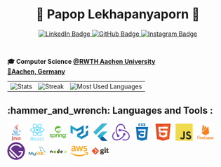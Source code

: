 <h1 align="center">
  👾 Papop Lekhapanyaporn 👾
</h1>
<div id="badge" align="center">
  <a href="https://www.linkedin.com/in/papop-lekhapanyaporn-2386b5229/">
    <img src="https://img.shields.io/badge/LinkedIn-blue?style=for-the-badge&logo=linkedin&logoColor=white" alt="LinkedIn Badge"/>
  </a>
  <a href="/">
    <img src="https://img.shields.io/badge/GitHub-black?style=for-the-badge&logo=github&logoColor=white" alt="GitHub Badge"/>
  </a>
  <a href="https://www.instagram.com/__pop.p/">
    <img src="https://img.shields.io/badge/Instagram-red?style=for-the-badge&logo=instagram&logoColor=white" alt="Instagram Badge"/>
  </a>
</div>
<div>
<p align="center"><img src="https://komarev.com/ghpvc/?username=Retaehc-pop&style=flat-square&color=blue" alt=""/></p>
  <strong>🎓 Computer Science <a href="https://www.rwth-aachen.de/">@RWTH Aachen University</a></strong>
  <br/>
  <strong><a href="https://goo.gl/maps/5fuVseabJviv3J3r8">📍Aachen, Germany</a></strong>
  <br/>
  
</div>
<table>
  <tr>
    <td><img src="https://github-readme-stats.vercel.app/api?username=Retaehc-pop&show_icons=true&locale=en&theme=city_lights&hide_border=true" alt="Stats" /></td>
    <td><img src="https://streak-stats.demolab.com?user=Retaehc-pop&theme=city-lights&hide_border=true&date_format=j%2Fn%5B%2FY%5D" alt="Streak" /></td>
  <!---</tr>
  <tr>
    <td><img src="https://raw.githubusercontent.com/Retaehc-pop/github-stats/master/generated/overview.svg#gh-dark-mode-only"></td>-->
    <td><img src="https://github-readme-stats.vercel.app/api/top-langs?username=Retaehc-pop&show_icons=true&locale=en&layout=compact&theme=city_lights&hide_border=true" alt="Most Used Languages" /></td>
  </tr>
</table>

<h2> :hammer_and_wrench: Languages and Tools :</h2>
<div>
  <img src="https://github.com/devicons/devicon/blob/master/icons/java/java-original-wordmark.svg" title="Java" alt="Java" width="40" height="40"/>&nbsp;
    <img src="https://github.com/devicons/devicon/blob/master/icons/react/react-original-wordmark.svg" title="React" alt="React" width="40" height="40"/>&nbsp;
    <img src="https://github.com/devicons/devicon/blob/master/icons/spring/spring-original-wordmark.svg" title="Spring" alt="Spring" width="40" height="40"/>&nbsp;
    <img src="https://github.com/devicons/devicon/blob/master/icons/materialui/materialui-original.svg" title="Material UI" alt="Material UI" width="40" height="40"/>&nbsp;
    <img src="https://github.com/devicons/devicon/blob/master/icons/flutter/flutter-original.svg" title="Flutter" alt="Flutter" width="40" height="40"/>&nbsp;
    <img src="https://github.com/devicons/devicon/blob/master/icons/redux/redux-original.svg" title="Redux" alt="Redux " width="40" height="40"/>&nbsp;
    <img src="https://github.com/devicons/devicon/blob/master/icons/css3/css3-plain-wordmark.svg"  title="CSS3" alt="CSS" width="40" height="40"/>&nbsp;
    <img src="https://github.com/devicons/devicon/blob/master/icons/html5/html5-original.svg" title="HTML5" alt="HTML" width="40" height="40"/>&nbsp;
    <img src="https://github.com/devicons/devicon/blob/master/icons/javascript/javascript-original.svg" title="JavaScript" alt="JavaScript" width="40" height="40"/>&nbsp;
    <img src="https://github.com/devicons/devicon/blob/master/icons/firebase/firebase-plain-wordmark.svg" title="Firebase" alt="Firebase" width="40" height="40"/>&nbsp;
    <img src="https://github.com/devicons/devicon/blob/master/icons/gatsby/gatsby-original.svg" title="Gatsby"  alt="Gatsby" width="40" height="40"/>&nbsp;
    <img src="https://github.com/devicons/devicon/blob/master/icons/mysql/mysql-original-wordmark.svg" title="MySQL"  alt="MySQL" width="40" height="40"/>&nbsp;
    <img src="https://github.com/devicons/devicon/blob/master/icons/nodejs/nodejs-original-wordmark.svg" title="NodeJS" alt="NodeJS" width="40" height="40"/>&nbsp;
    <img src="https://github.com/devicons/devicon/blob/master/icons/amazonwebservices/amazonwebservices-plain-wordmark.svg" title="AWS" alt="AWS" width="40" height="40"/>&nbsp;
    <img src="https://github.com/devicons/devicon/blob/master/icons/git/git-original-wordmark.svg" title="Git" **alt="Git" width="40" height="40"/>
</div>
